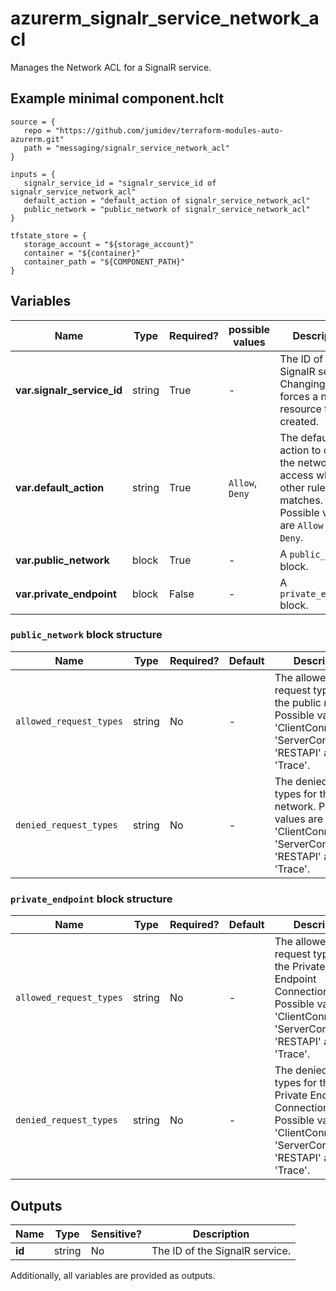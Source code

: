 # azurerm_signalr_service_network_acl

Manages the Network ACL for a SignalR service.

## Example minimal component.hclt

```hcl
source = {
   repo = "https://github.com/jumidev/terraform-modules-auto-azurerm.git" 
   path = "messaging/signalr_service_network_acl" 
}

inputs = {
   signalr_service_id = "signalr_service_id of signalr_service_network_acl" 
   default_action = "default_action of signalr_service_network_acl" 
   public_network = "public_network of signalr_service_network_acl" 
}

tfstate_store = {
   storage_account = "${storage_account}" 
   container = "${container}" 
   container_path = "${COMPONENT_PATH}" 
}

```

## Variables

| Name | Type | Required? |  possible values |  Description |
| ---- | ---- | --------- |  ----------- | ----------- |
| **var.signalr_service_id** | string | True | -  |  The ID of the SignalR service. Changing this forces a new resource to be created. | 
| **var.default_action** | string | True | `Allow`, `Deny`  |  The default action to control the network access when no other rule matches. Possible values are `Allow` and `Deny`. | 
| **var.public_network** | block | True | -  |  A `public_network` block. | 
| **var.private_endpoint** | block | False | -  |  A `private_endpoint` block. | 

### `public_network` block structure

| Name | Type | Required? | Default | Description |
| ---- | ---- | --------- | ------- | ----------- |
| `allowed_request_types` | string | No | - | The allowed request types for the public network. Possible values are 'ClientConnection', 'ServerConnection', 'RESTAPI' and 'Trace'. |
| `denied_request_types` | string | No | - | The denied request types for the public network. Possible values are 'ClientConnection', 'ServerConnection', 'RESTAPI' and 'Trace'. |

### `private_endpoint` block structure

| Name | Type | Required? | Default | Description |
| ---- | ---- | --------- | ------- | ----------- |
| `allowed_request_types` | string | No | - | The allowed request types for the Private Endpoint Connection. Possible values are 'ClientConnection', 'ServerConnection', 'RESTAPI' and 'Trace'. |
| `denied_request_types` | string | No | - | The denied request types for the Private Endpoint Connection. Possible values are 'ClientConnection', 'ServerConnection', 'RESTAPI' and 'Trace'. |



## Outputs

| Name | Type | Sensitive? | Description |
| ---- | ---- | --------- | --------- |
| **id** | string | No  | The ID of the SignalR service. | 

Additionally, all variables are provided as outputs.
